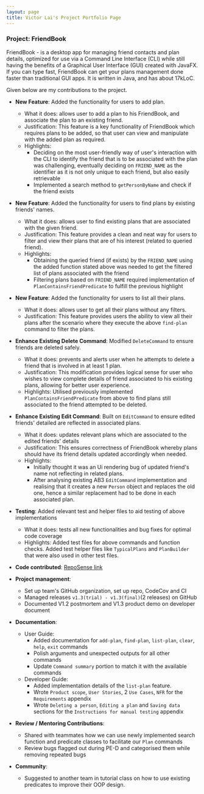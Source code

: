 ```yaml
---
layout: page
title: Victor Lai's Project Portfolio Page
---
```


### Project: FriendBook

FriendBook - is a desktop app for managing friend contacts and plan details, 
optimized for use via a Command Line Interface (CLI) while still having the benefits of a Graphical User Interface (GUI) created with JavaFX.
If you can type fast, FriendBook can get your plans management done faster than traditional GUI apps.
It is written in Java, and has about 17kLoC.

Given below are my contributions to the project.

* **New Feature**: Added the functionality for users to add plan.
  * What it does: allows user to add a plan to his FriendBook, and associate the plan to an existing friend. 
  * Justification: This feature is a key functionality of FriendBook which requires plans to be added, so that user can view and manipulate with
  the added plan as required.
  * Highlights:
    * Deciding on the most user-friendly way of user's interaction with the CLI to identify the friend that is to be associated with the plan was challenging, 
    eventually deciding on `FRIEND_NAME` as the identifier as it is not only unique to each friend, but also easily retrievable
    * Implemented a search method to `getPersonByName` and check if the friend exists
  
* **New Feature**: Added the functionality for users to find plans by existing friends' names.
  * What it does: allows user to find existing plans that are associated with the given friend. 
  * Justification: This feature provides a clean and neat way for users to filter and view their plans that are of his 
  interest (related to queried friend).
  * Highlights: 
    * Obtaining the queried friend (if exists) by the `FRIEND_NAME` using the added function stated above was 
    needed to get the filtered list of plans associated with the friend
    * Filtering plans based on `FRIEND_NAME` required implementation of `PlanContainsFriendPredicate` to fulfill the previous highlight

* **New Feature**: Added the functionality for users to list all their plans.
  * What it does: allows user to get all their plans without any filters.
  * Justification: This feature provides users the ability to view all their plans after the scenario where they execute the above `find-plan` command to filter
  the plans.
  
* **Enhance Existing Delete Command**: Modified `DeleteCommand` to ensure friends are deleted safely.
  * What it does: prevents and alerts user when he attempts to delete a friend that is involved in at least 1 plan.
  * Justification: This modification provides logical sense for user who wishes to view complete details of friend associated to his existing
  plans, allowing for better user experience.
  * Highlights: Utilised previously implemented `PlanContainsFriendPredicate` from above to find plans still associated to the friend attempted to be deleted.

* **Enhance Existing Edit Command**: Built on `EditCommand` to ensure edited friends' detailed are reflected in associated plans.
  * What it does: updates relevant plans which are associated to the edited friends' details
  * Justification: This ensures correctness of FriendBook whereby plans should have its friend details updated accordingly when needed.
  * Highlights:
    * Initially thought it was an Ui rendering bug of updated friend's name not reflecting in related plans.
    * After analysing existing AB3 `EditCommand` implementation and realising that it creates a new `Person` object and replaces the old one, 
    hence a similar replacement had to be done in each associated plan.

* **Testing**: Added relevant test and helper files to aid testing of above implementations
  * What it does: tests all new functionalities and bug fixes for optimal code coverage
  * Highlights: Added test files for above commands and function checks. Added test helper files like `TypicalPlans` and `PlanBuilder` that were also used in other test files.


* **Code contributed**: [RepoSense link](https://nus-cs2103-ay2324s1.github.io/tp-dashboard/?search=&sort=groupTitle&sortWithin=title&timeframe=commit&mergegroup=&groupSelect=groupByRepos&breakdown=true&checkedFileTypes=docs~functional-code~test-code~other&since=2023-09-22&tabOpen=true&tabType=authorship&tabAuthor=victorlaiyeeteng&tabRepo=AY2324S1-CS2103T-W16-4%2Ftp%5Bmaster%5D&authorshipIsMergeGroup=false&authorshipFileTypes=docs~functional-code~test-code~other&authorshipIsBinaryFileTypeChecked=false&authorshipIsIgnoredFilesChecked=false)

* **Project management**:
  * Set up team's GitHub organization, set up repo, CodeCov and CI
  * Managed releases `v1.3(trial) - v1.3(final)`(2 releases) on GitHub
  * Documented V1.2 postmortem and V1.3 product demo on developer document


* **Documentation**:
  * User Guide:
    * Added documentation for `add-plan`, `find-plan`, `list-plan`, `clear`, `help`, `exit` commands
    * Polish arguments and unexpected outputs for all other commands
    * Update `Command summary` portion to match it with the available commands
  * Developer Guide:
    * Added implementation details of the `list-plan` feature.
    * Wrote `Product scope`, `User Stories`, 2 `Use Cases`, `NFR` for the `Requirements` appendix
    * Wrote `Deleting a person`, `Editing a plan` and `Saving data` sections for the `Instructions for manual testing` appendix


* **Review / Mentoring Contributions**:
  * Shared with teammates how we can use newly implemented search function and predicate classes to facilitate our `Plan` commands
  * Review bugs flagged out during PE-D and categorised them while removing repeated bugs


* **Community**:
  * Suggested to another team in tutorial class on how to use existing predicates to improve their OOP design.
